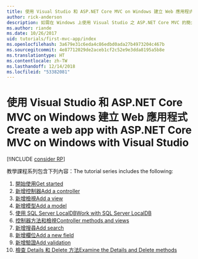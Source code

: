 ```yaml
---
title: 使用 Visual Studio 和 ASP.NET Core MVC on Windows 建立 Web 應用程式
author: rick-anderson
description: 如需在 Windows 上使用 Visual Studio 之 ASP.NET Core MVC 的簡介，請參閱目錄。
ms.author: riande
ms.date: 10/26/2017
uid: tutorials/first-mvc-app/index
ms.openlocfilehash: 3a679e31c6eda4c86edbd0ada27b4973204c467b
ms.sourcegitcommit: 4e87712029de2aceb1cf2c52e9e3dda8195a5b8e
ms.translationtype: HT
ms.contentlocale: zh-TW
ms.lasthandoff: 12/14/2018
ms.locfileid: "53382081"
---
```

# <a name="create-a-web-app-with-aspnet-core-mvc-on-windows-with-visual-studio"></a><span data-ttu-id="2032b-103">使用 Visual Studio 和 ASP.NET Core MVC on Windows 建立 Web 應用程式</span><span class="sxs-lookup"><span data-stu-id="2032b-103">Create a web app with ASP.NET Core MVC on Windows with Visual Studio</span></span>

[!INCLUDE [consider RP](~/includes/razor.md)]

<span data-ttu-id="2032b-104">教學課程系列包含下列內容：</span><span class="sxs-lookup"><span data-stu-id="2032b-104">The tutorial series includes the following:</span></span>

1. [<span data-ttu-id="2032b-105">開始使用</span><span class="sxs-lookup"><span data-stu-id="2032b-105">Get started</span></span>](start-mvc.md)
1. [<span data-ttu-id="2032b-106">新增控制器</span><span class="sxs-lookup"><span data-stu-id="2032b-106">Add a controller</span></span>](adding-controller.md)
1. [<span data-ttu-id="2032b-107">新增檢視</span><span class="sxs-lookup"><span data-stu-id="2032b-107">Add a view</span></span>](adding-view.md)
1. [<span data-ttu-id="2032b-108">新增模型</span><span class="sxs-lookup"><span data-stu-id="2032b-108">Add a model</span></span>](adding-model.md)
1. [<span data-ttu-id="2032b-109">使用 SQL Server LocalDB</span><span class="sxs-lookup"><span data-stu-id="2032b-109">Work with SQL Server LocalDB</span></span>](working-with-sql.md)
1. [<span data-ttu-id="2032b-110">控制器方法和檢視</span><span class="sxs-lookup"><span data-stu-id="2032b-110">Controller methods and views</span></span>](controller-methods-views.md)
1. [<span data-ttu-id="2032b-111">新增搜尋</span><span class="sxs-lookup"><span data-stu-id="2032b-111">Add search</span></span>](search.md)
1. [<span data-ttu-id="2032b-112">新增欄位</span><span class="sxs-lookup"><span data-stu-id="2032b-112">Add a new field</span></span>](new-field.md)
1. [<span data-ttu-id="2032b-113">新增驗證</span><span class="sxs-lookup"><span data-stu-id="2032b-113">Add validation</span></span>](validation.md)
1. [<span data-ttu-id="2032b-114">檢查 Details 和 Delete 方法</span><span class="sxs-lookup"><span data-stu-id="2032b-114">Examine the Details and Delete methods</span></span>](details.md)
